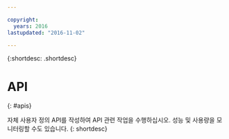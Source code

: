 ```yaml
---

copyright:
  years: 2016
lastupdated: "2016-11-02"

---
```


{:shortdesc: .shortdesc}


# API
{: #apis}

자체 사용자 정의 API를 작성하여 API 관련 작업을 수행하십시오. 성능 및 사용량을 모니터링할 수도 있습니다.
{: shortdesc}
